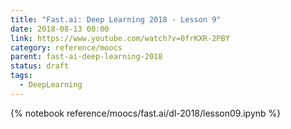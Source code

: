```yaml
---
title: "Fast.ai: Deep Learning 2018 - Lesson 9"
date: 2018-08-13 00:00
link: https://www.youtube.com/watch?v=0frKXR-2PBY
category: reference/moocs
parent: fast-ai-deep-learning-2018
status: draft
tags:
  - DeepLearning
---
```


{% notebook reference/moocs/fast.ai/dl-2018/lesson09.ipynb %}

